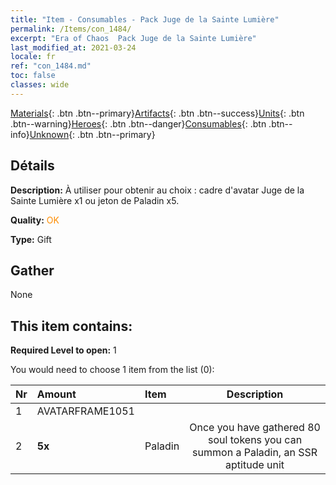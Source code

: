 ```yaml
---
title: "Item - Consumables - Pack Juge de la Sainte Lumière"
permalink: /Items/con_1484/
excerpt: "Era of Chaos  Pack Juge de la Sainte Lumière"
last_modified_at: 2021-03-24
locale: fr
ref: "con_1484.md"
toc: false
classes: wide
---
```

 [Materials](/fr/Items/){: .btn .btn--primary}[Artifacts](/fr/Items/Artifacts/){: .btn .btn--success}[Units](/fr/Items/Units/){: .btn .btn--warning}[Heroes](/fr/Items/Heroes/){: .btn .btn--danger}[Consumables](/fr/Items/Consumables/){: .btn .btn--info}[Unknown](/fr/Items/Unknown/){: .btn .btn--primary}

## Détails
 **Description:** À utiliser pour obtenir au choix : cadre d'avatar Juge de la Sainte Lumière x1 ou jeton de Paladin x5.

 **Quality:** <span style="color: #FF8C00">OK</span>

 **Type:** Gift

## Gather

  None

## This item contains:

 **Required Level to open:** 1

 You would need to choose 1 item from the list (0):

  | Nr | Amount |     Item    | Description |
  |:---|:-------|:------------|:-----------:|
  | 1 | AVATARFRAME1051 | 
  | 2 |  **5x** | Paladin | Once you have gathered 80 soul tokens you can summon a Paladin, an SSR aptitude unit  | 
